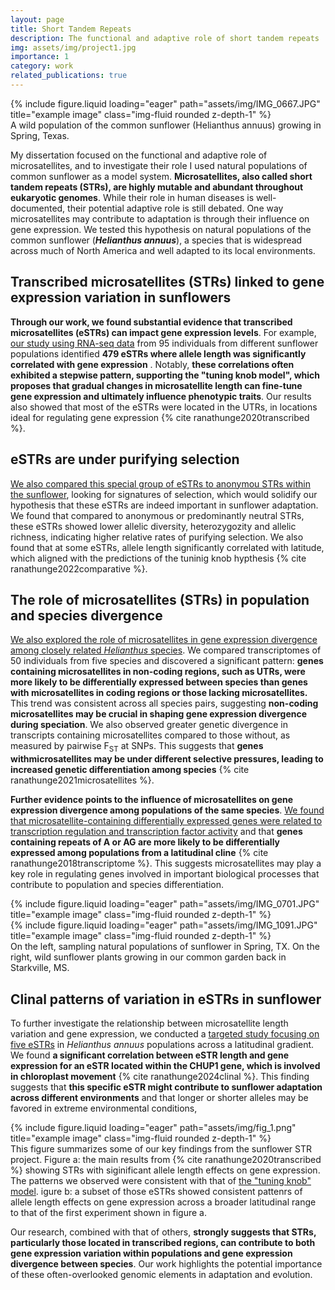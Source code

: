 ```yaml
---
layout: page
title: Short Tandem Repeats
description: The functional and adaptive role of short tandem repeats
img: assets/img/project1.jpg
importance: 1
category: work
related_publications: true
---
```


<div class="row">
    <div class="col-sm mt-3 mt-md-0">
        {% include figure.liquid loading="eager" path="assets/img/IMG_0667.JPG" title="example image" class="img-fluid rounded z-depth-1" %}
    </div>
</div>
<div class="caption">
    A wild population of the common sunflower (Helianthus annuus) growing in Spring, Texas.
</div>

My dissertation focused on the functional and adaptive role of microsatellites, and to investigate their role I used natural populations of common sunflower as a model system. **Microsatellites, also called
short tandem repeats (STRs), are highly mutable and abundant throughout eukaryotic genomes**. While their role in human diseases is well-documented, their potential adaptive role is still debated.
One way microsatellites may contribute to adaptation is through their influence on gene expression. We tested this hypothesis on natural populations of the common sunflower (**_Helianthus annuus_**),
a species that is widespread across much of North America and well adapted to its local environments.

## Transcribed microsatellites (STRs) linked to gene expression variation in sunflowers

**Through our work, we found substantial evidence that transcribed microsatellites (eSTRs) can impact gene expression levels**. For example, [our study using RNA-seq data](https://doi.org/10.1111/mec.15440) from 95 individuals from different
sunflower populations identified **479 eSTRs where allele length was significantly correlated with gene expression** . Notably,
**these correlations often exhibited a stepwise pattern, supporting the "tuning knob model", which proposes that gradual changes in microsatellite length can fine-tune gene expression and ultimately influence phenotypic traits**. Our results also showed that most of the eSTRs
were located in the UTRs, in locations ideal for regulating gene expression {% cite ranathunge2020transcribed %}.

## eSTRs are under purifying selection

[We also compared this special group of eSTRs to anonymou STRs within the sunflower](https://doi.org/10.1007/s00438-022-01920-3), looking for signatures of selection, which would solidify our hypothesis that these eSTRs are indeed important in sunflower adaptation.
We found that compared to anonymous or predominantly neutral STRs, these eSTRs showed lower allelic diversity, heterozygozity and allelic richness, indicating higher relative rates of purifying selection.
We also found that at some eSTRs, allele length significantly correlated with latitude, which aligned with the predictions of the tuninig knob hypthesis {% cite ranathunge2022comparative %}.

## The role of microsatellites (STRs) in population and species divergence

[We also explored the role of microsatellites in gene expression divergence among closely related _Helianthus_ species](https://doi.org/10.3390/sym13060933). We compared transcriptomes of 50 individuals
from five species and discovered a significant pattern:
**genes containing microsatellites in non-coding regions, such as UTRs, were more likely to be differentially expressed between species than genes with microsatellites in coding regions or those lacking microsatellites.**
This trend was consistent across all species pairs, suggesting **non-coding microsatellites may be crucial in shaping gene expression divergence during speciation**.
We also observed greater genetic divergence in transcripts containing microsatellites compared to those without, as measured by pairwise F<sub>ST</sub> at SNPs. This suggests that
**genes withmicrosatellites may be under different selective pressures, leading to increased genetic differentiation among species** {% cite ranathunge2021microsatellites %}.

**Further evidence points to the influence of microsatellites on gene expression divergence among populations of the same species**.
[We found that microsatellite-containing differentially expressed genes were related to transcription regulation and transcription factor activity](https://doi.org/10.1111/mec.14522)
and that **genes containing repeats of A or AG are more likely to be differentially expressed among populations from a latitudinal cline** {% cite ranathunge2018transcriptome %}.
This suggests microsatellites may play a key role in regulating genes involved in important biological processes that contribute to population and species differentiation.

<div class="row d-flex">
    <div class="col-sm mt-3 mt-md-0 d-flex align-items-center">
        {% include figure.liquid loading="eager" path="assets/img/IMG_0701.JPG" title="example image" class="img-fluid rounded z-depth-1" %}
    </div>
    <div class="col-sm mt-3 mt-md-0 d-flex align-items-center">
        {% include figure.liquid loading="eager" path="assets/img/IMG_1091.JPG" title="example image" class="img-fluid rounded z-depth-1" %}
    </div>
</div>
<div class="caption">
    On the left, sampling natural populations of sunflower in Spring, TX. On the right, wild sunflower plants growing in our common garden back in Starkville, MS.
</div>

## Clinal patterns of variation in eSTRs in sunflower

To further investigate the relationship between microsatellite length variation and gene expression, we conducted a [targeted study focusing on five eSTRs](https://doi.org/10.3390/biom14080944)
in _Helianthus annuus_ populations across a latitudinal gradient.
We found **a significant correlation between eSTR length and gene expression for an eSTR located within the CHUP1 gene, which is involved in chloroplast movement** {% cite ranathunge2024clinal %}.
This finding suggests that **this specific eSTR might contribute to sunflower adaptation across different environments** and that longer or shorter alleles may be favored in extreme environmental conditions,

<div class="row">
    <div class="col-sm mt-3 mt-md-0">
        {% include figure.liquid loading="eager" path="assets/img/fig_1.png" title="example image" class="img-fluid rounded z-depth-1" %}
    </div>
</div>
<div class="caption">
    This figure summarizes some of our key findings from the sunflower STR project. Figure a: the main results from {% cite ranathunge2020transcribed %} showing STRs with siginificant allele length effects on gene expression. The patterns we observed were consistent with that of 
    <a href="https://www.cell.com/trends/genetics/fulltext/S0168-9525(97)01008-1" target="_blank">the "tuning knob" model</a>. igure b: a subset of those eSTRs showed consistent pattenrs of allele length effects on gene expression across a broader latitudinal range to that of the first experiment shown in figure a. 
</div>

Our research, combined with that of others, **strongly suggests that STRs, particularly those located in transcribed regions, can contribute to both gene expression variation within
populations and gene expression divergence between species**. Our work highlights the potential importance of these often-overlooked genomic elements in adaptation and evolution.
